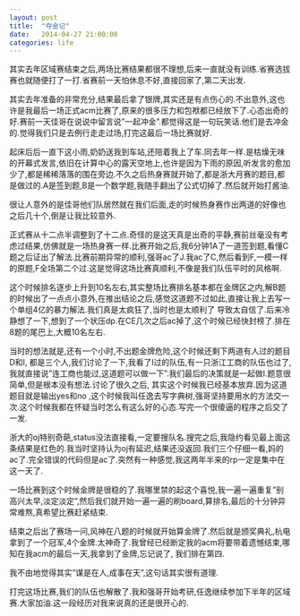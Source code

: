 ```yaml
---
layout: post
title:  "夺金记"
date:   2014-04-27 21:00:00
categories: life
---
```

其实去年区域赛结束之后,两场比赛结果都很不理想,后来一直就没有训练.省赛选拔赛也就随便打了一打.省赛前一天怕休息不好,直接回家了,第二天出发.

其实去年准备的非常充分,结果最后拿了银牌,其实还是有点伤心的.不出意外,这也许是我最后一场正式acm比赛了,原来的很多压力和包袱都已经放下了.心态出奇的好.赛前一天佳哥在说说中留言说”一起冲金”.都觉得这是一句玩笑话.他们是去冲金的.觉得我们只是去例行走走过场,打完这最后一场比赛就好.

起床后后一直下这小雨,奶奶送我到车站,还陪着我上了车.同去年一样.是枯燥无味的开幕式发言,依旧在计算中心的露天空地上,也许是因为下雨的原因,听发言的愈加少了,都是稀稀落落的围在旁边.不久之后热身赛就开始了,都是浙大月赛的题目,都是做过的.A是签到题,B是一个数学题,我随手翻出了公式切掉了.然后就开始打酱油.

很让人意外的是佳哥他们队居然就在我们后面,走的时候热身赛作出两道的好像也之后几十个,倒是让我比较意外.

正式赛从十二点半调整到了十二点.奇怪的是这天真是出奇的平静,赛前丝毫没有考虑过结果,仿佛就是一场热身赛一样.比赛开始之后,我6分钟1A了一道签到题,看懂C题之后证出了解法.比赛前期异常的顺利,强哥ac了J.我ac了C,然后看到F,一模一样的原题,F全场第二个过.这是觉得这场比赛真顺利,不像是我们队伍平时的风格啊.

这个时候排名逐步上升到10名左右,其实整场比赛排名基本都在金牌区之内,解B题的时候出了一点点小意外,在推出结论之后,感觉这道题不过如此,直接让我上去写一个单组4亿的暴力解法.我们真是太疯狂了,当时也是太顺利了 导致太自信了.后来冷静想了一下,想到了一个状压dp.在CE几次之后ac掉了,这个时候已经快封榜了.排在8题的尾巴上,大概10名左右.

当时的想法就是,还有一个小时,不出题金牌危险,这个时候还剩下两道有人过的题目D和I, 都是三个人,我们讨论了一下,我看了I过的队伍,有一只浙江工商的队伍也过了,我就直接说”连工商也能过,这道题可以做一下”.我们最后的决策就是一起做I.题意很简单,但是根本没有想法.讨论了很久之后, 其实这个时候我已经基本放弃.因为这道题目就是输出yes和no ,这个时候我叫任逸去写字典树,强哥坚持要用水的方法交一次.这个时候我都在怀疑当时怎么有这么好的心态.写完一个很傻逼的程序之后交了一发.

浙大的oj特别奇葩,status没法直接看,一定要搜队名.搜完之后,我隐约看见最上面这条结果是红色的.我当时坚持认为oj有延迟,结果还没返回.我们三个仔细一看,妈的ac了.完全错误的代码但是ac了.突然有一种感觉,我这两年半来的rp一定是集中在这一天了.

一场比赛到这个时候金牌是很稳的了.我哪里禁的起这个喜悦,我一遍一遍重复”别高兴太早,淡定淡定”,然后我们就开始一遍一遍的刷board,算排名,最后的十分钟异常难熬,真希望比赛赶紧结束.

结束之后出了赛场一问,风神在八题的时候就开始算金牌了.然后就是颁奖典礼,杭电拿到了一个冠军,4个金牌.太神奇了.我曾经已经断定我的acm将要带着遗憾结束,哪知在我acm的最后一天,我拿到了金牌,忘记说了, 我们排在第四.

我不由地觉得其实”谋是在人,成事在天”,这句话其实很有道理.

打完这场比赛,我们的队伍也解散了.我和强哥开始考研,任逸继续参加下半年的区域赛.大家加油.这一段经历对我来说真的还是很开心的.
